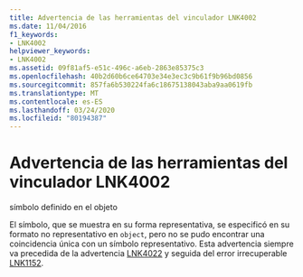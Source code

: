 ```yaml
---
title: Advertencia de las herramientas del vinculador LNK4002
ms.date: 11/04/2016
f1_keywords:
- LNK4002
helpviewer_keywords:
- LNK4002
ms.assetid: 09f81af5-e51c-496c-a6eb-2863e85375c3
ms.openlocfilehash: 40b2d60b6ce64703e34e3ec3c9b61f9b96bd0856
ms.sourcegitcommit: 857fa6b530224fa6c18675138043aba9aa0619fb
ms.translationtype: MT
ms.contentlocale: es-ES
ms.lasthandoff: 03/24/2020
ms.locfileid: "80194387"
---
```

# <a name="linker-tools-warning-lnk4002"></a>Advertencia de las herramientas del vinculador LNK4002

símbolo definido en el objeto

El símbolo, que se muestra en su forma representativa, se especificó en su formato no representativo en `object`, pero no se pudo encontrar una coincidencia única con un símbolo representativo. Esta advertencia siempre va precedida de la advertencia [LNK4022](../../error-messages/tool-errors/linker-tools-warning-lnk4022.md) y seguida del error irrecuperable [LNK1152](../../error-messages/tool-errors/linker-tools-error-lnk1152.md).
